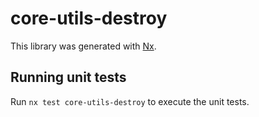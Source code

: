 # core-utils-destroy

This library was generated with [Nx](https://nx.dev).

## Running unit tests

Run `nx test core-utils-destroy` to execute the unit tests.
